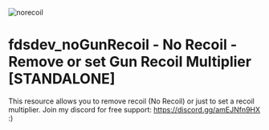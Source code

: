 
![norecoil](https://github.com/fabryyzzz/fdsdev_noGunRecoil/assets/58892804/35020738-1c15-4c90-aba6-960b3b6697de)




# fdsdev_noGunRecoil - No Recoil - Remove or set Gun Recoil Multiplier [STANDALONE]

This resource allows you to remove recoil (No Recoil) or just to set a recoil multiplier.
Join my discord for free support: https://discord.gg/amEJNfn9HX :)
